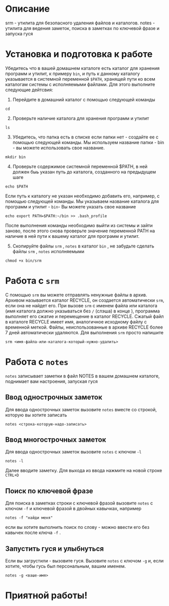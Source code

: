# Описание 

srm - утилита для безопасного удаления файлов и каталогов. 
notes - утилита для ведения заметок, поиска в заметках по ключевой фразе и запуска гуся

# Установка и подготовка к работе 

Убедитесь что в вашей домашнем каталоге есть каталог для хранения программ и утилит, к примеру `bin`, и путь к данному каталогу указывается в системной переменной `$PATH`, хранящей пути ко всем каталогам системы с исполняемыми файлами. Для этого выполните следующие дейтсвия: 

1. Перейдите в домашний каталог с помощью следующей команды

```cd ```

2. Проверьте наличие каталога для хранения программ и утилит 

``` ls ```

3. Убедитесь, что папка есть в списке 
если папки нет - создайте ее с помощью следующей команды. Мы используем название папки - bin - вы можете использовать свое название.

``` mkdir bin ```

4. Проверьте содержимое системной переменной $PATH, в ней должен быь указан путь до каталога, созданного на предыдущем шаге

``` echo $PATH ```

Если путь к каталогу не указан необходимо добавить его, например, c помощью следующей команды. Мы указываем название каталога для программ и утилит - `bin`- Вы можете указать свое название

``` echo export PATH=$PATH:~/bin >> .bash_profile ```

После выполнения команды необходимо выйти из системы и зайти заново, после этого снова проверьте значение переменной PATH на наличие в ней пути к вашему каталог для программ и утилит.

5. Скопируйте файлы `srm` , `notes` в каталог `bin` , не забудьте сделать файлы `srm` , `notes` исполняемыми

``` chmod +x bin/srm ```

# Работа с `srm`
С помощью `srm` вы можете отправлять ненужные  файлы в архив. Архивом называется каталог RECYCLE, он создается автоматически `srm`, если она не найдет его. 
При вызове `srm` с именем файла или каталога (имя каталога должно указываться без `/` (слэша) в конце ), программа выполняет его сжатие и перемещение в каталог RECYCLE. 
Сжатый файл в каталоге RECYCLE имеет имя, аналогичное исходному файлу с временной меткой. Файлы, неиспользованные в архиве RECYCLE более 7 дней автоматически удаляются. 
Для выполнения `srm` просто напишите 

``` srm <имя-файла-или-каталога-который-нужно-удалить> ```

# Работа с  `notes`

`notes` записывает заметки в файл NOTES  в вашем домашнем каталоге, поднимает вам настроения, запуская гуся

## Ввод однострочных заметок 

Для ввода однострочных заметок вызовите `notes` вместе со строкой, которую вы хотите записать 

```notes <строка-которую-надо-записать>```

## Ввод многострочных заметок

Для ввода однострочных заметок вызовите `notes` с ключом `-l`

```notes -l ``` 

Далее вводите заметку. Для выхода из ввода нажмите на новой строке `СTRL+D`

## Поиск по ключевой фразе 

Для поиска в заметках строки с ключевой фразой вызовите `notes` с ключом `-f` и ключевой фразой в двойных кавычках, например

```notes -f "найди меня" ``` 

если вы хотите выполнить поиск по слову - можно ввести его без кавычек после ключа `-f` . 


## Запустить гуся и улыбнуться

Если вы загрустили - вызовите гуся. Вызовите `notes` с ключом `-g` и, если хотите, чтобы гусь был персональным, вашим именем. 

```notes -g <ваше-имя> ``` 


# Приятной работы!
